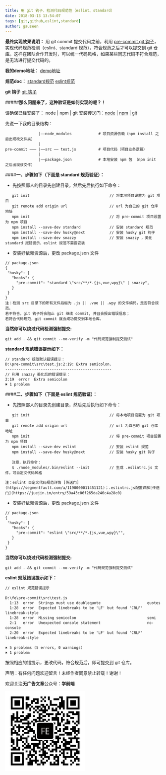 ```yaml
---
title: 用 git 钩子，检测代码规范性（eslint、standard）
date: 2018-03-13 13:54:07
tags: [git,github,eslint,standard]
author: gauseen
---
```

**最终实现效果说明：**
用 git commit 提交代码之前，利用 [pre-commit git 钩子](https://git-scm.com/book/zh/v2/%E8%87%AA%E5%AE%9A%E4%B9%89-Git-Git-%E9%92%A9%E5%AD%90)，实现代码规范检测（eslint、standard 规范），符合规范之后才可以提交到 git 仓库。这样在团队合作开发时，可以统一代码风格，如果某些同志代码不符合规范，是无法进行提交代码的。

**我的demo地址：**
[demo地址](https://github.com/gauseen/pre-commit)

**规范doc：**
[standard规范](https://github.com/standard/standard/blob/master/docs/README-zhcn.md)
[eslint规范](https://github.com/eslint/eslint)

**git 钩子**
[git 钩子](https://github.com/typicode/husky)

#####**那么问题来了，这种验证是如何实现的呢？！**

请确保已经安装了： node | npm | git
安装传送门：[node](http://www.runoob.com/nodejs/nodejs-install-setup.html) | [npm](http://www.runoob.com/nodejs/nodejs-npm.html) | [git](https://git-scm.com/book/zh/v1/%E8%B5%B7%E6%AD%A5-%E5%AE%89%E8%A3%85-Git)

先说一下我的目录结构：
```
               |——node_modules            # 项目资源依赖（npm install 之后出现改文件夹）
               |
pre-commit ——— |——src —— test.js          # 项目代码（项目业务逻辑）
               |
               |——package.json            # 本地安装 npm 包 （npm init 之后出现该文件）
```

####**一、步骤如下（下面是 standard 规范验证）：**
 - 先按照鄙人的目录先创建目录，然后先后执行如下命令：
 ```
    git init                                    // 将本地项目设置为 git 项目
    git remote add origin url                   // url 为自己的 git 仓库地址
    npm init                                    // 将 pre-commit 项目设置为 npm 项目
    npm install --save-dev standard             // 安装 standard 规范
    npm install --save-dev husky@next           // 安装 husky git 钩子
    npm install --save-dev snazzy               // 安装 snazzy ，美化 standard 报错提示，eslint 规范不需要安装
 ```
 - 安装好依赖资源后，更改 package.json 文件
 ```
 // package.json
{
  "husky": {
    "hooks": {
      "pre-commit": "standard \"src/**/*.{js,vue,wpy}\" | snazzy",
    }
  }
}
注：检测 src 目录下的所有文件后缀为 .js || .vue || .wpy 的文件编码，是否符合规范。
若不符合，git 钩子将会阻止 git 继续 commit, 并且会报出错误信息；
若符合代码规范，git commit 就会成功提交到本地仓库。
```
 **当然你可以绕过代码检测强制提交:**
```
git add . && git commit --no-verify -m "代码规范强制提交测试"
 ```

 **standard 规范错误提示如下：**
```
// standard 规范默认错误提示：
D:\pre-commit\src\test.js:2:19: Extra semicolon.
------------------------------------------------
// 利用 snazzy 美化后的错误提示：
2:19  error  Extra semicolon
✖ 1 problem
```

####**二、步骤如下（下面是 eslint 规范验证）：**
 - 先按照鄙人的目录先创建目录，然后先后执行如下命令：
 ```
    git init                                    // 将本地项目设置为 git 项目
    git remote add origin url                   // url 为自己的 git 仓库地址
    npm init                                    // 将 pre-commit 项目设置为 npm 项目
    npm install --save-dev eslint               // 安装 eslint 规范
    npm install --save-dev husky@next           // 安装 husky git 钩子

    注意，执行命令：
    $ ./node_modules/.bin/eslint --init         // 生成 .eslintrc.js 文件，可自定义代码风格
 ```
    注：eslint 自定义代码规范详情 [传送门](https://segmentfault.com/a/1190000011451121)；.eslintrc.js配置详解[传送门](https://juejin.im/entry/59a43c86f265da246c4a28c0)


 - 安装好依赖资源后，更改 package.json 文件
 ```
 // package.json
{
  "husky": {
    "hooks": {
      "pre-commit": "eslint \"src/**/*.{js,vue,wpy}\"",
    }
  }
}
```
 **当然你可以绕过代码检测强制提交:**
```
git add . && git commit --no-verify -m "代码规范强制提交测试"

```
 **eslint 规范错误提示如下：**
```
// eslint 规范错误提示

D:\fe\pre-commit\src\test.js
  1:13  error  Strings must use doublequote                     quotes
  1:28  error  Expected linebreaks to be 'LF' but found 'CRLF'  linebreak-style
  1:28  error  Missing semicolon                                semi
  2:1   error  Unexpected console statement                     no-console
  2:20  error  Expected linebreaks to be 'LF' but found 'CRLF'  linebreak-style

✖ 5 problems (5 errors, 0 warnings)
✖ 1 problem
```

按照相应的错提示，更改代码，符合规范后，即可提交到 git 仓库。

声明：有任何问题欢迎留言！未经作者同意禁止转载！谢谢！


欢迎关注**无广告文章**公众号：**学前端**

![](https://raw.githubusercontent.com/gauseen/images-bed/master/learn-fe.jpg)



  [1]: https://github.com/gauseen
